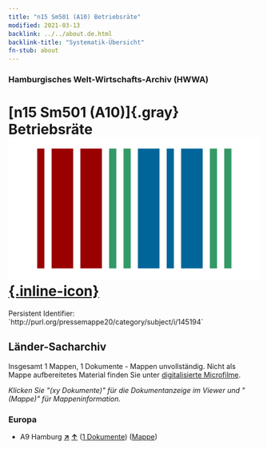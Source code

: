 ```yaml
---
title: "n15 Sm501 (A10) Betriebsräte"
modified: 2021-03-13
backlink: ../../about.de.html
backlink-title: "Systematik-Übersicht"
fn-stub: about
---
```


### Hamburgisches Welt-Wirtschafts-Archiv (HWWA)

# [n15 Sm501 (A10)]{.gray}&#8201; Betriebsräte &#160; [![Wikidata](/images/Wikidata-logo.svg "Wikidata"){.inline-icon}](http://www.wikidata.org/entity/Q104710798)

<div class="hint">Persistent Identifier: `http://purl.org/pressemappe20/category/subject/i/145194`</div>







## Länder-Sacharchiv




Insgesamt 1 Mappen, 1 Dokumente - Mappen unvollständig.
Nicht als Mappe aufbereitetes Material finden Sie unter [digitalisierte Microfilme](/film/h1_sh.de.html).

_Klicken Sie "(xy Dokumente)" für die Dokumentanzeige im Viewer und "(Mappe)" für Mappeninformation._




### Europa

- A9 Hamburg [**&nearr;**](../../../geo/i/140905/about.de.html "Hamburg (alle Mappen)") [**&uarr;**](../../../geo/about.de.html#A9 "Ländersystematik") (<a href="https://pm20.zbw.eu/iiifview/folder/sh/140905,145194" title="über: Hamburg : Betriebsräte" target="_blank">1 Dokumente</a>) ([Mappe](../../../../folder/sh/1409xx/140905/1451xx/145194/about.de.html))








